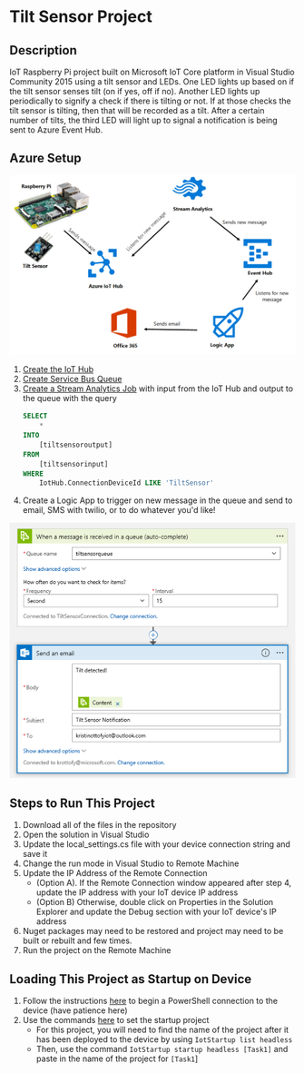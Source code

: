 ﻿# Tilt Sensor Project

## Description
IoT Raspberry Pi project built on Microsoft IoT Core platform in Visual Studio Community 2015 using a tilt sensor and LEDs. One LED lights up based on if the tilt sensor senses tilt (on if yes, off if no). Another LED lights up periodically to signify a check if there is tilting or not. If at those checks the tilt sensor is tilting, then that will be recorded as a tilt. After a certain number of tilts, the third LED will light up to signal a notification is being sent to Azure Event Hub.

## Azure Setup
![Architecture](images/tilt-sensor-architecture.png)

1. [Create the IoT Hub](https://docs.microsoft.com/en-us/azure/iot-hub/iot-hub-create-through-portal)
2. [Create Service Bus Queue](https://docs.microsoft.com/en-us/azure/service-bus-messaging/service-bus-dotnet-get-started-with-queues)
3. [Create a Stream Analytics Job](https://docs.microsoft.com/en-us/azure/stream-analytics/stream-analytics-create-a-job) with input from the IoT Hub and output to the queue with the query 
    ```sql
    SELECT
        *
    INTO
        [tiltsensoroutput]
    FROM
        [tiltsensorinput]
    WHERE
        IotHub.ConnectionDeviceId LIKE 'TiltSensor'
    ```
4. Create a Logic App to trigger on new message in the queue and send to email, SMS with twilio, or to do whatever you'd like!

![logic app](images/tilt-sensor-logicapp.png)

## Steps to Run This Project
1. Download all of the files in the repository
2. Open the solution in Visual Studio
3. Update the local_settings.cs file with your device connection string and save it
4. Change the run mode in Visual Studio to Remote Machine
5. Update the IP Address of the Remote Connection
    * (Option A). If the Remote Connection window appeared after step 4, update the IP address with your IoT device IP address 
    * (Option B) Otherwise, double click on Properties in the Solution Explorer and update the Debug section with your IoT device's IP address
6. Nuget packages may need to be restored and project may need to be built or rebuilt and few times.
7. Run the project on the Remote Machine

## Loading This Project as Startup on Device
1. Follow the instructions [here](https://ms-iot.github.io/content/en-US/win10/samples/PowerShell.htm) to begin a PowerShell connection to the device (have patience here)
2. Use the commands [here](https://ms-iot.github.io/content/en-US/win10/tools/CommandLineUtils.htm) to set the startup project
    * For this project, you will need to find the name of the project after it has been deployed to the device by using `IotStartup list headless`
    * Then, use the command `IotStartup startup headless [Task1]` and paste in the name of the project for `[Task1`]

